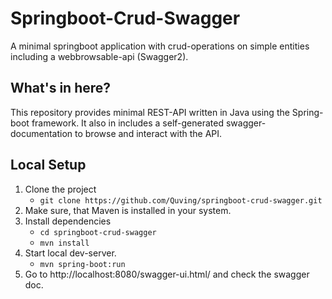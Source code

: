 # Springboot-Crud-Swagger
A minimal springboot application with crud-operations on simple entities including a webbrowsable-api (Swagger2).

## What's in here?
This repository provides minimal REST-API written in Java using the Spring-boot framework. It also in includes a self-generated swagger-documentation to browse and interact with the API.


## Local Setup
1. Clone the project
    - ``` git clone https://github.com/Quving/springboot-crud-swagger.git ```
2.  Make sure, that Maven is installed in your system.
3. Install dependencies
    - ``` cd springboot-crud-swagger ```
    - ``` mvn install ```
4. Start local dev-server.
    - ``` mvn spring-boot:run ```
5. Go to http://localhost:8080/swagger-ui.html/ and check the swagger doc.
